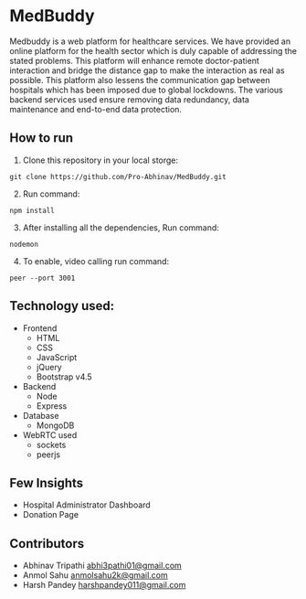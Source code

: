 # MedBuddy
Medbuddy is a web platform for healthcare services.
We have provided an online platform for the health sector which is duly capable of addressing the stated problems.
This platform will enhance remote doctor-patient interaction and bridge the distance gap to make the interaction as real as possible.
This platform also lessens the communication gap between hospitals which has been imposed due to global lockdowns.
The various backend services used ensure removing data redundancy, data maintenance and end-to-end data protection. 

## How to run

1. Clone this repository in your local storge:

```
git clone https://github.com/Pro-Abhinav/MedBuddy.git
```
2. Run command: 
```
npm install
```
3. After installing all the dependencies, Run command: 
```
nodemon
```
4. To enable, video calling run command:
```
peer --port 3001
```

## Technology used:
* Frontend
    * HTML
    * CSS
    * JavaScript
    * jQuery
    * Bootstrap v4.5
* Backend
    * Node
    * Express
* Database
    * MongoDB
* WebRTC used
    * sockets
    * peerjs


## Few Insights
* Hospital Administrator Dashboard
* Donation Page

## Contributors
- Abhinav Tripathi  abhi3pathi01@gmail.com  
- Anmol Sahu  anmolsahu2k@gmail.com  
- Harsh Pandey  harshpandey011@gmail.com  
